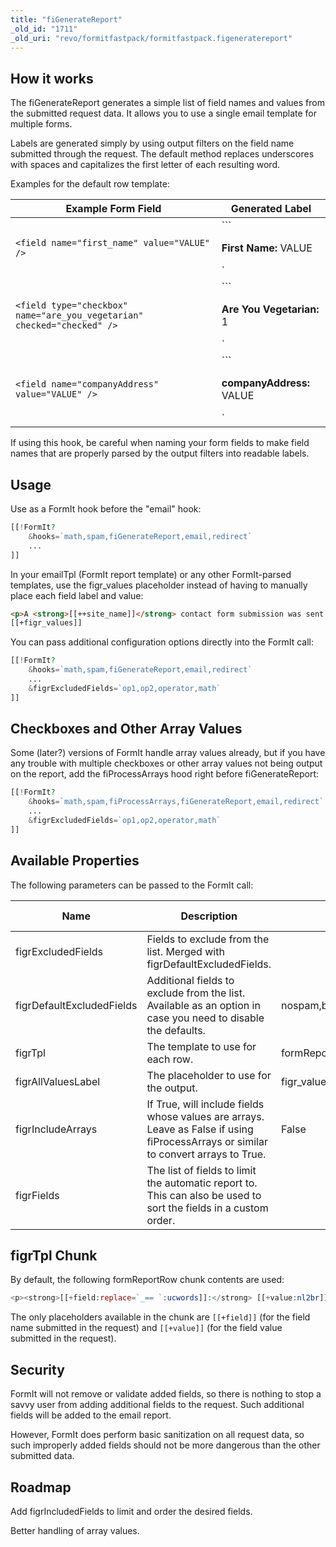 ```yaml
---
title: "fiGenerateReport"
_old_id: "1711"
_old_uri: "revo/formitfastpack/formitfastpack.figeneratereport"
---
```


## How it works

The fiGenerateReport generates a simple list of field names and values from the submitted request data. It allows you to use a single email template for multiple forms.

Labels are generated simply by using output filters on the field name submitted through the request. The default method replaces underscores with spaces and capitalizes the first letter of each resulting word.

Examples for the default row template:

| Example Form Field                                                      | Generated Label                                   |
| ----------------------------------------------------------------------- | ------------------------------------------------- |
| `<field name="first_name" value="VALUE" />`                             | ```<p><strong>First Name:</strong> VALUE</p>`     |
| `<field type="checkbox" name="are_you_vegetarian" checked="checked" />` | ```<p><strong>Are You Vegetarian:</strong> 1</p>` |
| `<field name="companyAddress" value="VALUE" />`                         | ```<p><strong>companyAddress:</strong> VALUE</p>` |

If using this hook, be careful when naming your form fields to make field names that are properly parsed by the output filters into readable labels.

## Usage

Use as a FormIt hook before the "email" hook:

``` php
[[!FormIt?
    &hooks=`math,spam,fiGenerateReport,email,redirect`
    ...
]]
```

In your emailTpl (FormIt report template) or any other FormIt-parsed templates, use the figr\_values placeholder instead of having to manually place each field label and value:

``` html
<p>A <strong>[[++site_name]]</strong> contact form submission was sent from the <strong>[[*pagetitle]]</strong> page:</p>
[[+figr_values]]
```

You can pass additional configuration options directly into the FormIt call:

``` php
[[!FormIt?
    &hooks=`math,spam,fiGenerateReport,email,redirect`
    ...
    &figrExcludedFields=`op1,op2,operator,math`
]]
```

## Checkboxes and Other Array Values

Some (later?) versions of FormIt handle array values already, but if you have any trouble with multiple checkboxes or other array values not being output on the report, add the fiProcessArrays hood right before fiGenerateReport:

``` php
[[!FormIt?
    &hooks=`math,spam,fiProcessArrays,fiGenerateReport,email,redirect`
    ...
    &figrExcludedFields=`op1,op2,operator,math`
]]
```

## Available Properties

The following parameters can be passed to the FormIt call:

| Name                      | Description                                                                                                                         | Default Value                                                       | Version Added |
| ------------------------- | ----------------------------------------------------------------------------------------------------------------------------------- | ------------------------------------------------------------------- | ------------- |
| figrExcludedFields        | Fields to exclude from the list. Merged with figrDefaultExcludedFields.                                                             |                                                                     | 1.1.0-pl      |
| figrDefaultExcludedFields | Additional fields to exclude from the list. Available as an option in case you need to disable the defaults.                        | nospam,blank,recaptcha\_challenge\_field,recaptcha\_response\_field | 1.1.0-pl      |
| figrTpl                   | The template to use for each row.                                                                                                   | formReportRow                                                       | 1.1.0-pl      |
| figrAllValuesLabel        | The placeholder to use for the output.                                                                                              | figr\_values                                                        | 1.1.0-pl      |
| figrIncludeArrays         | If True, will include fields whose values are arrays. Leave as False if using fiProcessArrays or similar to convert arrays to True. | False                                                               | _1.1.1_       |  |
| figrFields                | The list of fields to limit the automatic report to. This can also be used to sort the fields in a custom order.                    |                                                                     | _1.1.1_       |

## figrTpl Chunk

By default, the following formReportRow chunk contents are used:

``` php
<p><strong>[[+field:replace=`_== `:ucwords]]:</strong> [[+value:nl2br]]</p><br>
```

The only placeholders available in the chunk are `[[+field]]` (for the field name submitted in the request) and `[[+value]]` (for the field value submitted in the request).

## Security

FormIt will not remove or validate added fields, so there is nothing to stop a savvy user from adding additional fields to the request. Such additional fields will be added to the email report.

However, FormIt does perform basic sanitization on all request data, so such improperly added fields should not be more dangerous than the other submitted data.

## Roadmap

Add figrIncludedFields to limit and order the desired fields.

Better handling of array values.
